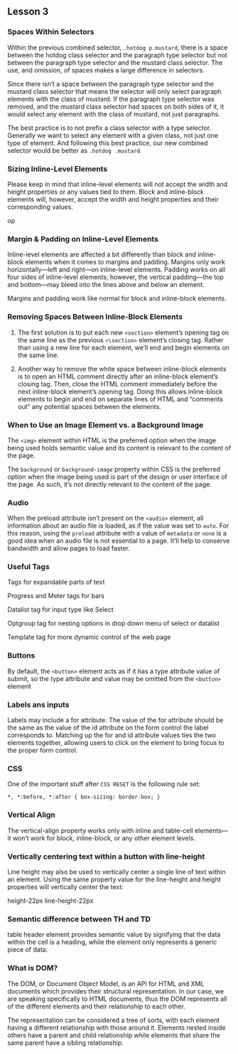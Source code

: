 ## Lesson 3

### Spaces Within Selectors
Within the previous combined selector, `.hotdog p.mustard`, there is a space between the hotdog class selector and the paragraph type selector but not between the paragraph type selector and the mustard class selector. The use, and omission, of spaces makes a large difference in selectors.

Since there isn’t a space between the paragraph type selector and the mustard class selector that means the selector will only select paragraph elements with the class of mustard. If the paragraph type selector was removed, and the mustard class selector had spaces on both sides of it, it would select any element with the class of mustard, not just paragraphs.

The best practice is to not prefix a class selector with a type selector. Generally we want to select any element with a given class, not just one type of element. And following this best practice, our new combined selector would be better as `.hotdog .mustard`.


### Sizing Inline-Level Elements
Please keep in mind that inline-level elements will not accept the width and height properties or any values tied to them. Block and inline-block elements will, however, accept the width and height properties and their corresponding values.

op
### Margin & Padding on Inline-Level Elements
Inline-level elements are affected a bit differently than block and inline-block elements when it comes to margins and padding. Margins only work horizontally—left and right—on inline-level elements. Padding works on all four sides of inline-level elements; however, the vertical padding—the top and bottom—may bleed into the lines above and below an element.

Margins and padding work like normal for block and inline-block elements.


### Removing Spaces Between Inline-Block Elements
1. The first solution is to put each new `<section>` element’s opening tag on the same line as the previous `<\section>` element’s closing tag. Rather than using a new line for each element, we’ll end and begin elements on the same line.

2. Another way to remove the white space between inline-block elements is to open an HTML comment directly after an inline-block element’s closing tag. Then, close the HTML comment immediately before the next inline-block element’s opening tag. Doing this allows inline-block elements to begin and end on separate lines of HTML and “comments out” any potential spaces between the elements.


### When to Use an Image Element vs. a Background Image

The `<img>` element within HTML is the preferred option when the image being used holds semantic value and its content is relevant to the content of the page.

The `background` or `background-image` property within CSS is the preferred option when the image being used is part of the design or user interface of the page. As such, it’s not directly relevant to the content of the page.


### Audio

When the preload attribute isn’t present on the `<audio>` element, all information about an audio file is loaded, as if the value was set to `auto`. For this reason, using the `preload` attribute with a value of `metadata` or `none` is a good idea when an audio file is not essential to a page. It’ll help to conserve bandwidth and allow pages to load faster.


### Useful Tags

Tags for expandable parts of text

Progress and Meter tags for bars

Datalist tag for input type like Select

Optgroup tag for nesting options in drop down menu of select or datalist

Template tag for more dynamic control of the web page


### Buttons
By default, the `<button>` element acts as if it has a type attribute value of submit, so the type attribute and value may be omitted from the `<button>` element


### Labels ans inputs
Labels may include a for attribute. The value of the for attribute should be the same as the value of the id attribute on the form control the label corresponds to. Matching up the for and id attribute values ties the two elements together, allowing users to click on the <label> element to bring focus to the proper form control.


### CSS
One of the important stuff after `CSS RESET` is the following rule set:

`*,
*:before,
*:after {
   box-sizing: border-box;
}
`

### Vertical Align
The vertical-align property works only with inline and table-cell elements—it won’t work for block, inline-block, or any other element levels.


### Vertically centering text within a button with line-height
Line height may also be used to vertically center a single line of text within an element. Using the same property value for the line-height and height properties will vertically center the text:

height-22px
line-height-22px


### Semantic difference between TH and TD
table header element provides semantic value by signifying that the data within the cell is a heading, while the <td> element only represents a generic piece of data.


### What is DOM?

The DOM, or Document Object Model, is an API for HTML and XML documents which provides their structural representation. In our case, we are speaking specifically to HTML documents, thus the DOM represents all of the different elements and their relationship to each other.

The representation can be considered a tree of sorts, with each element having a different relationship with those around it. Elements nested inside others have a parent and child relationship while elements that share the same parent have a sibling relationship.
